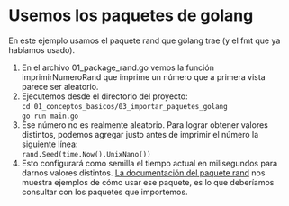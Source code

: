 # Usemos los paquetes de golang
En este ejemplo usamos el paquete rand que golang trae (y el fmt que ya habíamos usado).  
1. En el archivo 01_package_rand.go vemos la función imprimirNumeroRand que imprime un número que a primera vista parece ser aleatorio.  
2. Ejecutemos desde el directorio del proyecto:  
`cd 01_conceptos_basicos/03_importar_paquetes_golang`  
`go run main.go`  
3. Ese número no es realmente aleatorio. Para lograr obtener valores distintos, podemos agregar justo antes de imprimir el número la siguiente línea:  
`rand.Seed(time.Now().UnixNano())`  
4. Esto configurará como semilla el tiempo actual en milisegundos para darnos valores distintos. [La documentación del paquete rand](https://golang.org/pkg/math/rand/) nos muestra ejemplos de cómo usar ese paquete, es lo que deberíamos consultar con los paquetes que importemos.  
